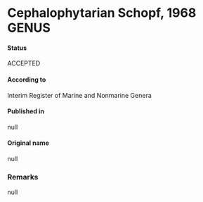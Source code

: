# Cephalophytarian Schopf, 1968 GENUS

#### Status
ACCEPTED

#### According to
Interim Register of Marine and Nonmarine Genera

#### Published in
null

#### Original name
null

### Remarks
null